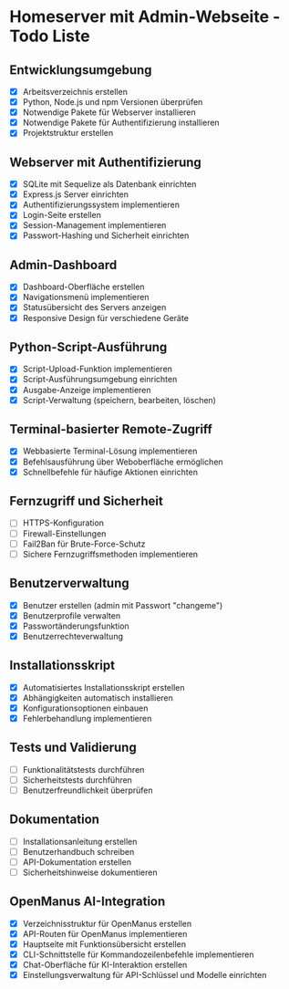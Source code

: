 # Homeserver mit Admin-Webseite - Todo Liste

## Entwicklungsumgebung
- [x] Arbeitsverzeichnis erstellen
- [x] Python, Node.js und npm Versionen überprüfen
- [x] Notwendige Pakete für Webserver installieren
- [x] Notwendige Pakete für Authentifizierung installieren
- [x] Projektstruktur erstellen

## Webserver mit Authentifizierung
- [x] SQLite mit Sequelize als Datenbank einrichten
- [x] Express.js Server einrichten
- [x] Authentifizierungssystem implementieren
- [x] Login-Seite erstellen
- [x] Session-Management implementieren
- [x] Passwort-Hashing und Sicherheit einrichten

## Admin-Dashboard
- [x] Dashboard-Oberfläche erstellen
- [x] Navigationsmenü implementieren
- [x] Statusübersicht des Servers anzeigen
- [x] Responsive Design für verschiedene Geräte

## Python-Script-Ausführung
- [x] Script-Upload-Funktion implementieren
- [x] Script-Ausführungsumgebung einrichten
- [x] Ausgabe-Anzeige implementieren
- [x] Script-Verwaltung (speichern, bearbeiten, löschen)

## Terminal-basierter Remote-Zugriff
- [x] Webbasierte Terminal-Lösung implementieren
- [x] Befehlsausführung über Weboberfläche ermöglichen
- [x] Schnellbefehle für häufige Aktionen einrichten

## Fernzugriff und Sicherheit
- [ ] HTTPS-Konfiguration
- [ ] Firewall-Einstellungen
- [ ] Fail2Ban für Brute-Force-Schutz
- [ ] Sichere Fernzugriffsmethoden implementieren

## Benutzerverwaltung
- [x] Benutzer erstellen (admin mit Passwort "changeme")
- [x] Benutzerprofile verwalten
- [x] Passwortänderungsfunktion
- [x] Benutzerrechteverwaltung

## Installationsskript
- [x] Automatisiertes Installationsskript erstellen
- [x] Abhängigkeiten automatisch installieren
- [x] Konfigurationsoptionen einbauen
- [x] Fehlerbehandlung implementieren

## Tests und Validierung
- [ ] Funktionalitätstests durchführen
- [ ] Sicherheitstests durchführen
- [ ] Benutzerfreundlichkeit überprüfen

## Dokumentation
- [ ] Installationsanleitung erstellen
- [ ] Benutzerhandbuch schreiben
- [ ] API-Dokumentation erstellen
- [ ] Sicherheitshinweise dokumentieren

## OpenManus AI-Integration
- [x] Verzeichnisstruktur für OpenManus erstellen
- [x] API-Routen für OpenManus implementieren
- [x] Hauptseite mit Funktionsübersicht erstellen
- [x] CLI-Schnittstelle für Kommandozeilenbefehle implementieren
- [x] Chat-Oberfläche für KI-Interaktion erstellen
- [x] Einstellungsverwaltung für API-Schlüssel und Modelle einrichten
